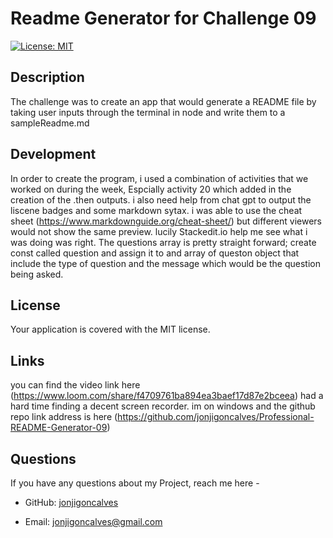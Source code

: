 #  **Readme Generator  for Challenge 09**

[![License: MIT](https://img.shields.io/badge/License-MIT-yellow.svg)](https://opensource.org/licenses/MIT)

  

## Description

The challenge was to create an app that would generate a README file by taking user inputs through the terminal in node and write them to a sampleReadme.md 

  
  

## Development

In order to create the program, i used a combination of activities that we worked on during the week, Espcially activity 20 which added in the creation of the .then outputs. i also need help from chat gpt to output the liscene badges and some markdown sytax. i was able to use the cheat sheet (https://www.markdownguide.org/cheat-sheet/) but different viewers would not show the same preview. lucily Stackedit.io help me see what i was doing was right. The questions array is pretty straight forward; create const called question and assign it to and array of queston object that include the type of question and the message which would be the question being asked. 
  

 
## License

Your application is covered with the MIT license.

## Links

you can find the video link here (https://www.loom.com/share/f4709761ba894ea3baef17d87e2bceea) had a hard time finding a decent screen recorder. im on windows
and the github repo link address is here (https://github.com/jonjigoncalves/Professional-README-Generator-09)


  



## Questions

If you have any questions about my Project, reach me here -

- GitHub: [jonjigoncalves](https://github.com/jonjigoncalves)

- Email: jonjigoncalves@gmail.com
